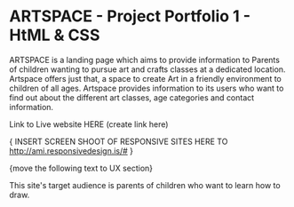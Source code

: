 # ARTSPACE - Project Portfolio 1 - HtML & CSS
ARTSPACE is a landing page which aims to provide information to Parents of children wanting to pursue art and crafts classes at a dedicated location. Artspace offers just that, a space to create Art in a friendly environment to children of all ages.
Artspace provides information to its users who want to find out about the different art classes, age categories and contact information.
 
Link to Live website HERE  (create link here)
 
 
{ INSERT SCREEN SHOOT OF RESPONSIVE SITES HERE TO
http://ami.responsivedesign.is/# }
 
{move the following text to UX section}
 
This site's target audience is parents of children who want to learn how to draw.
